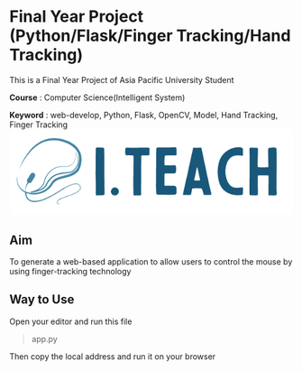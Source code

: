 # Final Year Project (Python/Flask/Finger Tracking/Hand Tracking)
This is a Final Year Project of Asia Pacific University Student

**Course** : Computer Science(Intelligent System) 

**Keyword** : web-develop, Python, Flask, OpenCV, Model, Hand Tracking, Finger Tracking 
![Logo of the webpage](/static/photos/I.Teach_logo_vertical.png)
## Aim
To generate a web-based application to allow users to control the mouse by using finger-tracking technology

## Way to Use
Open your editor and run this file
> app.py

Then copy the local address and run it on your browser
